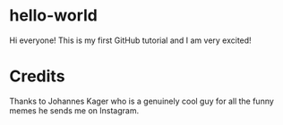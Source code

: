 # hello-world

Hi everyone! This is my first GitHub tutorial and I am very excited!

# Credits

Thanks to Johannes Kager who is a genuinely cool guy for all the funny memes he sends me on Instagram.
